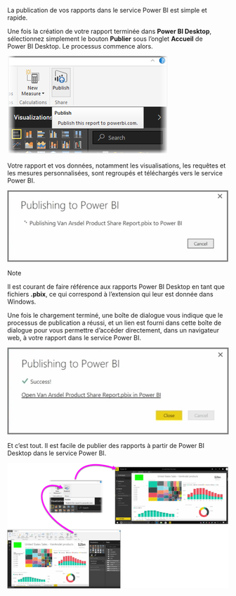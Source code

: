 La publication de vos rapports dans le service Power BI est simple et rapide.

Une fois la création de votre rapport terminée dans **Power BI Desktop**, sélectionnez simplement le bouton **Publier** sous l’onglet **Accueil** de Power BI Desktop. Le processus commence alors.

![](media/4-1-publish-reports/4-1_1.png)

Votre rapport et vos données, notamment les visualisations, les requêtes et les mesures personnalisées, sont regroupés et téléchargés vers le service Power BI.

![](media/4-1-publish-reports/4-1_2.png)

> [!NOTE]
> Il est courant de faire référence aux rapports Power BI Desktop en tant que fichiers **.pbix**, ce qui correspond à l’extension qui leur est donnée dans Windows.
> 

Une fois le chargement terminé, une boîte de dialogue vous indique que le processus de publication a réussi, et un lien est fourni dans cette boîte de dialogue pour vous permettre d’accéder directement, dans un navigateur web, à votre rapport dans le service Power BI.

![](media/4-1-publish-reports/4-1_3.png)

Et c’est tout. Il est facile de publier des rapports à partir de Power BI Desktop dans le service Power BI.

![](media/4-1-publish-reports/4-1_4.png)

